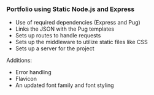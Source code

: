 ### Portfolio using Static Node.js and Express


- Use of required dependencies (Express and Pug)
- Links the JSON with the Pug templates
- Sets up routes to handle requests
- Sets up the middleware to utilize static files like CSS
- Sets up a server for the project

Additions:
- Error handling
- Flavicon
- An updated font family and font styling
 
